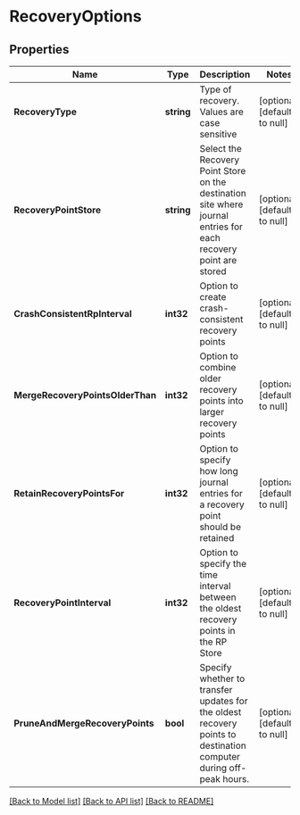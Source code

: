 # RecoveryOptions

## Properties
Name | Type | Description | Notes
------------ | ------------- | ------------- | -------------
**RecoveryType** | **string** | Type of recovery. Values are case sensitive | [optional] [default to null]
**RecoveryPointStore** | **string** | Select the Recovery Point Store on the destination site where journal entries for each recovery point are stored | [optional] [default to null]
**CrashConsistentRpInterval** | **int32** | Option to create crash-consistent recovery points | [optional] [default to null]
**MergeRecoveryPointsOlderThan** | **int32** | Option to combine older recovery points into larger recovery points | [optional] [default to null]
**RetainRecoveryPointsFor** | **int32** | Option to specify how long journal entries for a recovery point should be retained | [optional] [default to null]
**RecoveryPointInterval** | **int32** | Option to specify the time interval between the oldest recovery points in the RP Store | [optional] [default to null]
**PruneAndMergeRecoveryPoints** | **bool** | Specify whether to transfer updates for the oldest recovery points to destination computer during off-peak hours. | [optional] [default to null]

[[Back to Model list]](../README.md#documentation-for-models) [[Back to API list]](../README.md#documentation-for-api-endpoints) [[Back to README]](../README.md)

